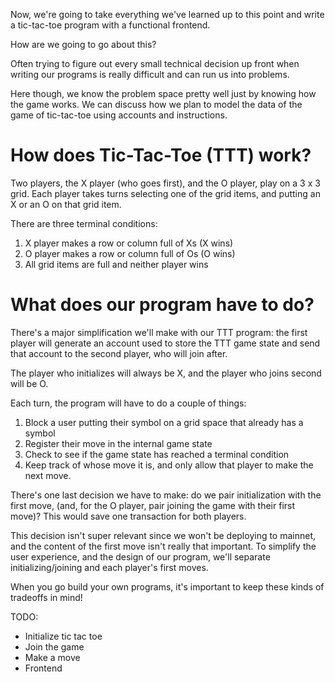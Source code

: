Now, we're going to take everything we've learned up to this point and write a
tic-tac-toe program with a functional frontend.

How are we going to go about this?

Often trying to figure out every small technical decision up front when writing
our programs is really difficult and can run us into problems.

Here though, we know the problem space pretty well just by knowing how the game
works. We can discuss how we plan to model the data of the game of tic-tac-toe
using accounts and instructions.

# How does Tic-Tac-Toe (TTT) work?

Two players, the X player (who goes first), and the O player, play on a 3 x 3
grid. Each player takes turns selecting one of the grid items, and putting an X
or an O on that grid item.

There are three terminal conditions:

1. X player makes a row or column full of Xs (X wins)
1. O player makes a row or column full of Os (O wins)
1. All grid items are full and neither player wins

# What does our program have to do?

There's a major simplification we'll make with our TTT program: the first player
will generate an account used to store the TTT game state and send that account
to the second player, who will join after.

The player who initializes will always be X, and the player who joins second
will be O.

Each turn, the program will have to do a couple of things:

1. Block a user putting their symbol on a grid space that already has a symbol
1. Register their move in the internal game state
1. Check to see if the game state has reached a terminal condition
1. Keep track of whose move it is, and only allow that player to make the next
   move.

There's one last decision we have to make: do we pair initialization with the
first move, (and, for the O player, pair joining the game with their first
move)? This would save one transaction for both players.

This decision isn't super relevant since we won't be deploying to mainnet, and
the content of the first move isn't really that important. To simplify the user
experience, and the design of our program, we'll separate initializing/joining
and each player's first moves.

When you go build your own programs, it's important to keep these kinds of
tradeoffs in mind!

TODO:

- Initialize tic tac toe
- Join the game
- Make a move
- Frontend
